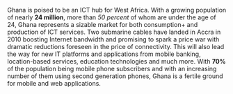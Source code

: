 Ghana is poised to be an ICT hub for West Africa. With a growing population of nearly **24 million**, more than *50 percent* of whom are under the age of 24, Ghana represents a sizable market for both consumption+ and production of ICT services. Two submarine cables have landed in Accra in 2010 boosting Internet bandwidth and promising to spark a price war with dramatic reductions foreseen in the price of connectivity. This will also lead the way for new IT platforms and applications from mobile banking, location-based services, education technologies and much more. With **70%** of the population being mobile phone subscribers and with an increasing number of them using second generation phones, Ghana is a fertile ground for mobile and web applications.
